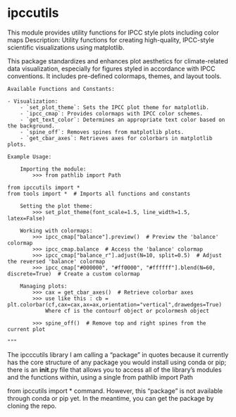 # ipccutils
This module provides utility functions for IPCC style plots including color maps
Description: Utility functions for creating high-quality, IPCC-style scientific visualizations using matplotlib.

This package standardizes and enhances plot aesthetics for climate-related data visualization, especially for figures styled in accordance with IPCC conventions. It includes pre-defined colormaps, themes, and layout tools.

```
Available Functions and Constants:

- Visualization:
    - `set_plot_theme`: Sets the IPCC plot theme for matplotlib.
    - `ipcc_cmap`: Provides colormaps with IPCC color schemes.
    - `get_text_color`: Determines an appropriate text color based on the background.
    - `spine_off`: Removes spines from matplotlib plots.
    - `get_cbar_axes`: Retrieves axes for colorbars in matplotlib plots.

Example Usage:

    Importing the module:
        >>> from pathlib import Path

from ipccutils import *
from tools import *  # Imports all functions and constants

    Setting the plot theme:
        >>> set_plot_theme(font_scale=1.5, line_width=1.5, latex=False)

    Working with colormaps:
        >>> ipcc_cmap["balance"].preview()  # Preview the 'balance' colormap
        >>> ipcc_cmap.balance  # Access the 'balance' colormap
        >>> ipcc_cmap["balance_r"].adjust(N=10, split=0.5)  # Adjust the reversed 'balance' colormap
        >>> ipcc_cmap["#000000", "#ff0000", "#ffffff"].blend(N=60, discrete=True)  # Create a custom colormap

    Managing plots:
        >>> cax = get_cbar_axes()  # Retrieve colorbar axes
        >>> use like this : cb = plt.colorbar(cf,cax=cax,ax=ax,orientation="vertical",drawedges=True)
            Where cf is the contourf object or pcolormesh object

        >>> spine_off()  # Remove top and right spines from the current plot

"""

```

The ipcccutils library I am calling a “package” in quotes because it currently has the core structure of any package you would install using conda or pip; there is an __init__.py file that allows you to access all of the library’s modules and the functions within, using a single from pathlib import Path

from ipccutils import * command. However, this “package” is not available through conda or pip yet. In the meantime, you can get the package by cloning the repo.
